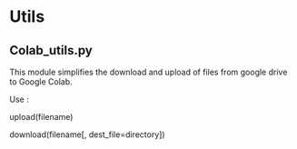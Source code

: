 # Utils
## Colab_utils.py
This module simplifies the download and upload of files from google drive to Google Colab.

Use :

upload(filename)

download(filename[, dest_file=directory])

